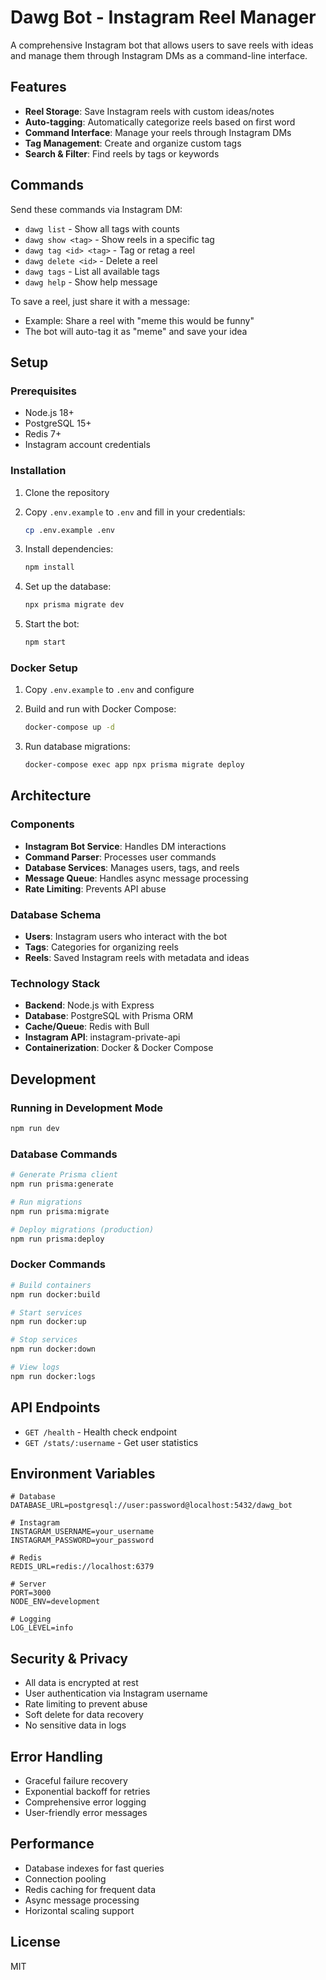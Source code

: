 # Dawg Bot - Instagram Reel Manager

A comprehensive Instagram bot that allows users to save reels with ideas and manage them through Instagram DMs as a command-line interface.

## Features

- **Reel Storage**: Save Instagram reels with custom ideas/notes
- **Auto-tagging**: Automatically categorize reels based on first word
- **Command Interface**: Manage your reels through Instagram DMs
- **Tag Management**: Create and organize custom tags
- **Search & Filter**: Find reels by tags or keywords

## Commands

Send these commands via Instagram DM:

- `dawg list` - Show all tags with counts
- `dawg show <tag>` - Show reels in a specific tag
- `dawg tag <id> <tag>` - Tag or retag a reel
- `dawg delete <id>` - Delete a reel
- `dawg tags` - List all available tags
- `dawg help` - Show help message

To save a reel, just share it with a message:
- Example: Share a reel with "meme this would be funny"
- The bot will auto-tag it as "meme" and save your idea

## Setup

### Prerequisites

- Node.js 18+
- PostgreSQL 15+
- Redis 7+
- Instagram account credentials

### Installation

1. Clone the repository
2. Copy `.env.example` to `.env` and fill in your credentials:
   ```bash
   cp .env.example .env
   ```

3. Install dependencies:
   ```bash
   npm install
   ```

4. Set up the database:
   ```bash
   npx prisma migrate dev
   ```

5. Start the bot:
   ```bash
   npm start
   ```

### Docker Setup

1. Copy `.env.example` to `.env` and configure
2. Build and run with Docker Compose:
   ```bash
   docker-compose up -d
   ```

3. Run database migrations:
   ```bash
   docker-compose exec app npx prisma migrate deploy
   ```

## Architecture

### Components

- **Instagram Bot Service**: Handles DM interactions
- **Command Parser**: Processes user commands
- **Database Services**: Manages users, tags, and reels
- **Message Queue**: Handles async message processing
- **Rate Limiting**: Prevents API abuse

### Database Schema

- **Users**: Instagram users who interact with the bot
- **Tags**: Categories for organizing reels
- **Reels**: Saved Instagram reels with metadata and ideas

### Technology Stack

- **Backend**: Node.js with Express
- **Database**: PostgreSQL with Prisma ORM
- **Cache/Queue**: Redis with Bull
- **Instagram API**: instagram-private-api
- **Containerization**: Docker & Docker Compose

## Development

### Running in Development Mode

```bash
npm run dev
```

### Database Commands

```bash
# Generate Prisma client
npm run prisma:generate

# Run migrations
npm run prisma:migrate

# Deploy migrations (production)
npm run prisma:deploy
```

### Docker Commands

```bash
# Build containers
npm run docker:build

# Start services
npm run docker:up

# Stop services
npm run docker:down

# View logs
npm run docker:logs
```

## API Endpoints

- `GET /health` - Health check endpoint
- `GET /stats/:username` - Get user statistics

## Environment Variables

```env
# Database
DATABASE_URL=postgresql://user:password@localhost:5432/dawg_bot

# Instagram
INSTAGRAM_USERNAME=your_username
INSTAGRAM_PASSWORD=your_password

# Redis
REDIS_URL=redis://localhost:6379

# Server
PORT=3000
NODE_ENV=development

# Logging
LOG_LEVEL=info
```

## Security & Privacy

- All data is encrypted at rest
- User authentication via Instagram username
- Rate limiting to prevent abuse
- Soft delete for data recovery
- No sensitive data in logs

## Error Handling

- Graceful failure recovery
- Exponential backoff for retries
- Comprehensive error logging
- User-friendly error messages

## Performance

- Database indexes for fast queries
- Connection pooling
- Redis caching for frequent data
- Async message processing
- Horizontal scaling support

## License

MIT